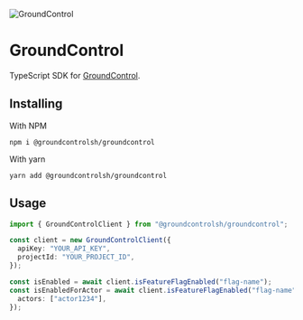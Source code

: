 ![GroundControl](https://github.com/groundcontrolsh/groundcontrol/raw/main/images/hero.png)

# GroundControl

TypeScript SDK for [GroundControl](https://groundcontrol.sh/).

## Installing

With NPM

```shell
npm i @groundcontrolsh/groundcontrol
```

With yarn

```shell
yarn add @groundcontrolsh/groundcontrol
```

## Usage

```ts
import { GroundControlClient } from "@groundcontrolsh/groundcontrol";

const client = new GroundControlClient({
  apiKey: "YOUR_API_KEY",
  projectId: "YOUR_PROJECT_ID",
});

const isEnabled = await client.isFeatureFlagEnabled("flag-name");
const isEnabledForActor = await client.isFeatureFlagEnabled("flag-name", {
  actors: ["actor1234"],
});
```
